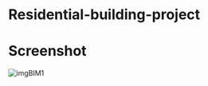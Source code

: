 # Residential-building-project

# Screenshot
![imgBIM1](https://github.com/AndresF-SanchezG/Residential-building-project/assets/113924667/07a284fd-de9e-4353-9749-7f87f0a97667)
